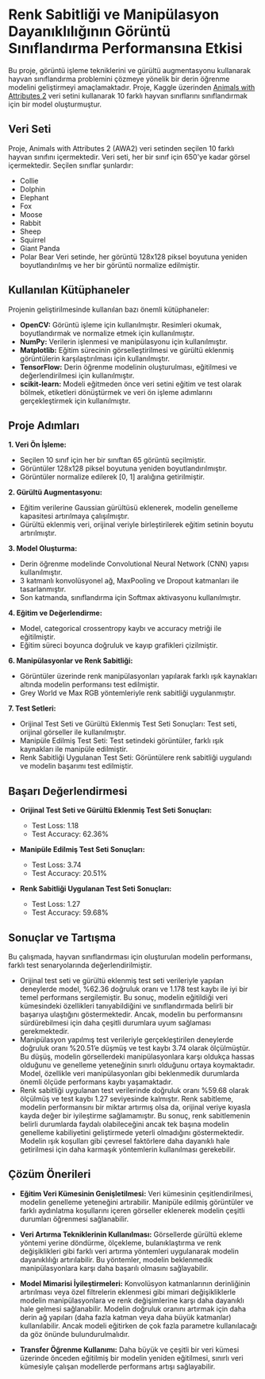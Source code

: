 # Renk Sabitliği ve Manipülasyon Dayanıklılığının Görüntü Sınıflandırma Performansına Etkisi
Bu proje, görüntü işleme tekniklerini ve gürültü augmentasyonu kullanarak hayvan sınıflandırma problemini çözmeye yönelik bir derin öğrenme modelini geliştirmeyi amaçlamaktadır. Proje, Kaggle üzerinden [Animals with Attributes 2](https://www.kaggle.com/datasets/rrebirrth/animals-with-attributes-2) veri setini kullanarak 10 farklı hayvan sınıflarını sınıflandırmak için bir model oluşturmuştur.

## Veri Seti
Proje, Animals with Attributes 2 (AWA2) veri setinden seçilen 10 farklı hayvan sınıfını içermektedir. Veri seti, her bir sınıf için 650'ye kadar görsel içermektedir. Seçilen sınıflar şunlardır:
+ Collie
+ Dolphin
+ Elephant
+ Fox
+ Moose
+ Rabbit
+ Sheep
+ Squirrel
+ Giant Panda
+ Polar Bear
Veri setinde, her görüntü 128x128 piksel boyutuna yeniden boyutlandırılmış ve her bir görüntü normalize edilmiştir.

## Kullanılan Kütüphaneler
Projenin geliştirilmesinde kullanılan bazı önemli kütüphaneler:
+ **OpenCV:** Görüntü işleme için kullanılmıştır. Resimleri okumak, boyutlandırmak ve normalize etmek için kullanılmıştır.
+ **NumPy:** Verilerin işlenmesi ve manipülasyonu için kullanılmıştır.
+ **Matplotlib:** Eğitim sürecinin görselleştirilmesi ve gürültü eklenmiş görüntülerin karşılaştırılması için kullanılmıştır.
+ **TensorFlow:** Derin öğrenme modelinin oluşturulması, eğitilmesi ve değerlendirilmesi için kullanılmıştır.
+ **scikit-learn:** Modeli eğitmeden önce veri setini eğitim ve test olarak bölmek, etiketleri dönüştürmek ve veri ön işleme adımlarını gerçekleştirmek için kullanılmıştır.
  
## Proje Adımları
**1. Veri Ön İşleme:**
+ Seçilen 10 sınıf için her bir sınıftan 65 görüntü seçilmiştir.
+ Görüntüler 128x128 piksel boyutuna yeniden boyutlandırılmıştır.
+ Görüntüler normalize edilerek [0, 1] aralığına getirilmiştir.
  
**2. Gürültü Augmentasyonu:**
+ Eğitim verilerine Gaussian gürültüsü eklenerek, modelin genelleme kapasitesi artırılmaya çalışılmıştır.
+ Gürültü eklenmiş veri, orijinal veriyle birleştirilerek eğitim setinin boyutu artırılmıştır.
  
**3. Model Oluşturma:**
+ Derin öğrenme modelinde Convolutional Neural Network (CNN) yapısı kullanılmıştır.
+ 3 katmanlı konvolüsyonel ağ, MaxPooling ve Dropout katmanları ile tasarlanmıştır.
+ Son katmanda, sınıflandırma için Softmax aktivasyonu kullanılmıştır.

**4. Eğitim ve Değerlendirme:**
+ Model, categorical crossentropy kaybı ve accuracy metriği ile eğitilmiştir.
+ Eğitim süreci boyunca doğruluk ve kayıp grafikleri çizilmiştir.

**6. Manipülasyonlar ve Renk Sabitliği:**
+ Görüntüler üzerinde renk manipülasyonları yapılarak farklı ışık kaynakları altında modelin performansı test edilmiştir.
+ Grey World ve Max RGB yöntemleriyle renk sabitliği uygulanmıştır.

**7. Test Setleri:**
+ Orijinal Test Seti ve Gürültü Eklenmiş Test Seti Sonuçları: Test seti, orijinal görseller ile kullanılmıştır.
+ Manipüle Edilmiş Test Seti: Test setindeki görüntüler, farklı ışık kaynakları ile manipüle edilmiştir.
+ Renk Sabitliği Uygulanan Test Seti: Görüntülere renk sabitliği uygulandı ve modelin başarımı test edilmiştir.

## Başarı Değerlendirmesi
+ **Orijinal Test Seti ve Gürültü Eklenmiş Test Seti Sonuçları:**
  + Test Loss: 1.18
  + Test Accuracy: 62.36%

+ **Manipüle Edilmiş Test Seti Sonuçları:**
  + Test Loss: 3.74
  + Test Accuracy: 20.51%

+ **Renk Sabitliği Uygulanan Test Seti Sonuçları:**
  + Test Loss: 1.27
  + Test Accuracy: 59.68%

## Sonuçlar ve Tartışma
Bu çalışmada, hayvan sınıflandırması için oluşturulan modelin performansı, farklı test senaryolarında değerlendirilmiştir. 
+ Orijinal test seti ve gürültü eklenmiş test seti verileriyle yapılan deneylerde model, %62.36 doğruluk oranı ve 1.178 test kaybı ile iyi bir temel performans sergilemiştir. Bu sonuç, modelin eğitildiği veri kümesindeki özellikleri tanıyabildiğini ve sınıflandırmada belirli bir başarıya ulaştığını göstermektedir. Ancak, modelin bu performansını sürdürebilmesi için daha çeşitli durumlara uyum sağlaması gerekmektedir.
+ Manipülasyon yapılmış test verileriyle gerçekleştirilen deneylerde doğruluk oranı %20.51’e düşmüş ve test kaybı 3.74 olarak ölçülmüştür. Bu düşüş, modelin görsellerdeki manipülasyonlara karşı oldukça hassas olduğunu ve genelleme yeteneğinin sınırlı olduğunu ortaya koymaktadır. Model, özellikle veri manipülasyonları gibi beklenmedik durumlarda önemli ölçüde performans kaybı yaşamaktadır.
+ Renk sabitliği uygulanan test verilerinde doğruluk oranı %59.68 olarak ölçülmüş ve test kaybı 1.27 seviyesinde kalmıştır. Renk sabitleme, modelin performansını bir miktar artırmış olsa da, orijinal veriye kıyasla kayda değer bir iyileştirme sağlamamıştır. Bu sonuç, renk sabitlemenin belirli durumlarda faydalı olabileceğini ancak tek başına modelin genelleme kabiliyetini geliştirmede yeterli olmadığını göstermektedir. Modelin ışık koşulları gibi çevresel faktörlere daha dayanıklı hale getirilmesi için daha karmaşık yöntemlerin kullanılması gerekebilir.

## Çözüm Önerileri

+ **Eğitim Veri Kümesinin Genişletilmesi:** Veri kümesinin çeşitlendirilmesi, modelin genelleme yeteneğini artırabilir. Manipüle edilmiş görüntüler ve farklı aydınlatma koşullarını içeren görseller eklenerek modelin çeşitli durumları öğrenmesi sağlanabilir.

+ **Veri Artırma Tekniklerinin Kullanılması:** Görsellerde gürültü ekleme yöntemi yerine döndürme, ölçekleme, bulanıklaştırma ve renk değişiklikleri gibi farklı veri artırma yöntemleri uygulanarak modelin dayanıklılığı artırılabilir. Bu yöntemler, modelin beklenmedik manipülasyonlara karşı daha başarılı olmasını sağlayabilir.

+ **Model Mimarisi İyileştirmeleri:** Konvolüsyon katmanlarının derinliğinin artırılması veya özel filtrelerin eklenmesi gibi mimari değişikliklerle modelin manipülasyonlara ve renk değişimlerine karşı daha dayanıklı hale gelmesi sağlanabilir. Modelin doğruluk oranını artırmak için daha derin ağ yapıları (daha fazla katman veya daha büyük katmanlar) kullanılabilir. Ancak modeli eğitirken de çok fazla parametre kullanılacağı da göz önünde bulundurulmalıdır.

+ **Transfer Öğrenme Kullanımı:** Daha büyük ve çeşitli bir veri kümesi üzerinde önceden eğitilmiş bir modelin yeniden eğitilmesi, sınırlı veri kümesiyle çalışan modellerde performans artışı sağlayabilir.
